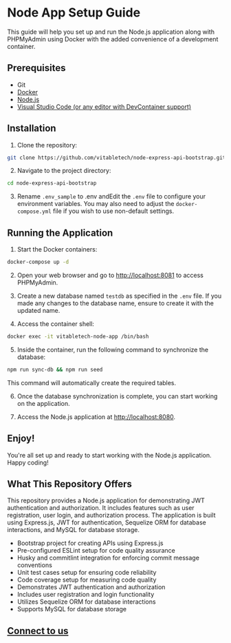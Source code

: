 # Node App Setup Guide

This guide will help you set up and run the Node.js application along with PHPMyAdmin using Docker with the added convenience of a development container.

## Prerequisites

- Git
- [Docker](https://www.docker.com/)
- [Node.js](https://nodejs.org/en)
- [Visual Studio Code (or any editor with DevContainer support)](https://code.visualstudio.com/)

## Installation

1. Clone the repository:

```bash
git clone https://github.com/vitabletech/node-express-api-bootstrap.git
```

2. Navigate to the project directory:

```bash
cd node-express-api-bootstrap
```

3. Rename `.env_sample` to .env andEdit the `.env` file to configure your environment variables. You may also need to adjust the `docker-compose.yml` file if you wish to use non-default settings.

## Running the Application

1. Start the Docker containers:

```bash
docker-compose up -d
```

2. Open your web browser and go to [http://localhost:8081](http://localhost:8081) to access PHPMyAdmin.

3. Create a new database named `testdb` as specified in the `.env` file. If you made any changes to the database name, ensure to create it with the updated name.

4. Access the container shell:

```bash
docker exec -it vitabletech-node-app /bin/bash
```

5. Inside the container, run the following command to synchronize the database:

```bash
npm run sync-db && npm run seed
```

This command will automatically create the required tables.

6. Once the database synchronization is complete, you can start working on the application.

7. Access the Node.js application at [http://localhost:8080](http://localhost:8080).

## Enjoy!

You're all set up and ready to start working with the Node.js application. Happy coding!

## What This Repository Offers

This repository provides a Node.js application for demonstrating JWT authentication and authorization. It includes features such as user registration, user login, and authorization process. The application is built using Express.js, JWT for authentication, Sequelize ORM for database interactions, and MySQL for database storage.

- Bootstrap project for creating APIs using Express.js
- Pre-configured ESLint setup for code quality assurance
- Husky and commitlint integration for enforcing commit message conventions
- Unit test cases setup for ensuring code reliability
- Code coverage setup for measuring code quality
- Demonstrates JWT authentication and authorization
- Includes user registration and login functionality
- Utilizes Sequelize ORM for database interactions
- Supports MySQL for database storage

## [Connect to us](https://topmate.io/vitabletech)